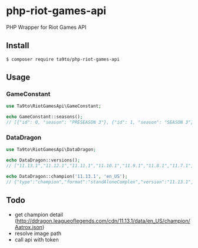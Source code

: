 # php-riot-games-api
PHP Wrapper for Riot Games API

## Install

```shell
$ composer require ta9to/php-riot-games-api
```

## Usage

### GameConstant

```php
use Ta9to\RiotGamesApi\GameConstant;

echo GameConstant::seasons();
// [{"id": 0, "season": "PRESEASON 3"}, {"id": 1, "season": "SEASON 3"}, ...
```

### DataDragon

```php
use Ta9to\RiotGamesApi\DataDragon;

echo DataDragon::versions();
// ["11.13.1","11.12.1","11.11.1","11.10.1","11.9.1","11.8.1","11.7.1","11.6.1"...

echo DataDragon::champion('11.13.1', 'en_US');
// {"type":"champion","format":"standAloneComplex","version":"11.13.1","data":{"Aatrox"...
```

## Todo

- get champion detail (http://ddragon.leagueoflegends.com/cdn/11.13.1/data/en_US/champion/Aatrox.json)
- resolve image path
- call api with token
